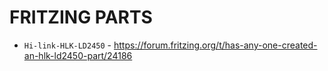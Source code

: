 # FRITZING PARTS




* `Hi-link-HLK-LD2450` - https://forum.fritzing.org/t/has-any-one-created-an-hlk-ld2450-part/24186

